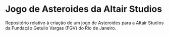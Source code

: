# Jogo de Asteroides da Altair Studios

Repositório relativo à criação de um jogo de Asteroides para a Altair Studios da Fundação Getulio Vargas (FGV) do Rio de Janeiro.
